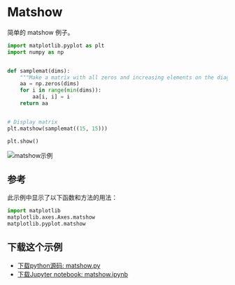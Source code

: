 # Matshow

简单的 matshow 例子。

```python
import matplotlib.pyplot as plt
import numpy as np


def samplemat(dims):
    """Make a matrix with all zeros and increasing elements on the diagonal"""
    aa = np.zeros(dims)
    for i in range(min(dims)):
        aa[i, i] = i
    return aa


# Display matrix
plt.matshow(samplemat((15, 15)))

plt.show()
```

![matshow示例](https://matplotlib.org/_images/sphx_glr_matshow_001.png)

## 参考

此示例中显示了以下函数和方法的用法：

```python
import matplotlib
matplotlib.axes.Axes.matshow
matplotlib.pyplot.matshow
```

## 下载这个示例

- [下载python源码: matshow.py](https://matplotlib.org/_downloads/matshow.py)
- [下载Jupyter notebook: matshow.ipynb](https://matplotlib.org/_downloads/matshow.ipynb)